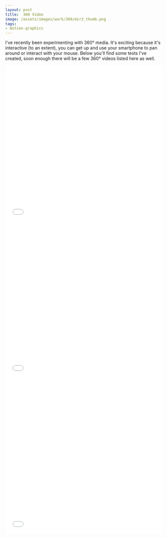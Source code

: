 ```yaml
---
layout: post
title:  360 Video
image: /assets/images/work/360/mir2_thumb.png
tags:
- motion-graphics
---
```


I've recently been experimenting with 360° media. It's exciting because it's interactive (to an extent), you can get up and use your smartphone to pan around or interact with your mouse. Below you'll find some tests I've created, soon enough there will be a few 360° videos listed here as well.

<iframe src="/vrview-master/index.html?image=//slykuiper.com/assets/images/work/360/mir3.png&is_stereo=false" width="100%" height="500px" frameborder="0" allowfullscreen="allowfullscreen"></iframe>
<iframe src="/vrview-master/index.html?image=//slykuiper.com/assets/images/work/360/mir4.png&is_stereo=false" width="100%" height="500px" frameborder="0" allowfullscreen="allowfullscreen"></iframe>
<iframe src="/vrview-master/index.html?image=//slykuiper.com/assets/images/work/360/mir1.png&is_stereo=false" width="100%" height="500px" frameborder="0" allowfullscreen="allowfullscreen"></iframe>